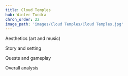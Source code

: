 ```yaml
---
title: Cloud Temples
hub: Winter Tundra
chron_order: 22
image_path: 'images/Cloud Temples/Cloud Temples.jpg'
---
```

Aesthetics (art and music)
<!--excerpt-->
Story and setting
<!--excerpt-->
Quests and gameplay
<!--excerpt-->
Overall analysis